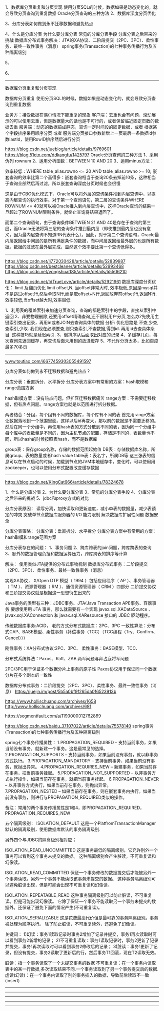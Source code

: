 1、数据库分页重复和分页实现
使用分页SQL的时候，数据如果是动态变化的，就会导致分页查询到重复数据
Oracle分页查询的三种方法
2、数据库深度分页优化

3、分库分表如何做到永不迁移数据和避免热点

4、什么是分库分表
  为什么要分库分表
  常见的分库分表手段
  分库分表之后带来的挑战
  数据库分布式事务解决：JTA的XA协议、二阶段提交（2PC、3PC）、柔性事务、最终一致性事务（消息）
  spring事务(Transaction)的七种事务传播行为及五种隔离级别

5、

6、







---------------------------------------------------------------------------------------------------------------------
数据库分页重复和分页实现


数据库分页重复
使用分页SQL的时候，数据如果是动态变化的，就会导致分页查询到重复数据

业务方：接受数据在偶尔情况下能重复的现象
客户端：去重也会有问题，滚动展示的可以使用去重，但是数据量大的话也是不可行的，或者保留临近固定页数的数据去重
服务端：动态的数据搞成静态，查询一定时间段的固定数据，或者 根据某个字段排序采用顺序分页 或者 服务端分页接口参数新增上一页最后一条数据id参数lastId，使用RowID排序然后进行分页


https://blog.csdn.net/jueblog/article/details/9769601
https://blog.51cto.com/ddkangfu/1425797
Oracle分页查询的三种方法
1、采用伪列 rownum
2、运用分析函数：BETWEEN 10 AND 20
3、运用minus方法：


效率较低：WHERE table_alias.rowno <= 20 AND table_alias.rowno >= 10;
嵌套查询的效率比第二个高得多：嵌套查询相当于查询20条去掉前10条，这种相当于查询全部然后再过滤，所以嵌套查询深度分页时候也会很慢

这是由于CBO优化模式下，Oracle可以将外层的查询条件推到内层查询中，以提高内层查询的执行效率。对于第一个查询语句，第二层的查询条件WHERE ROWNUM <= 40就可以被Oracle推入到内层查询中，这样Oracle查询的结果一旦超过了ROWNUM限制条件，就终止查询将结果返回了。

而第二个查询语句，由于查询条件BETWEEN 21 AND 40是存在于查询的第三层，而Oracle无法将第三层的查询条件推到最内层（即使推到最内层也没有意义，因为最内层查询不知道RN代表什么）。因此，对于第二个查询语句，Oracle最内层返回给中间层的是所有满足条件的数据，而中间层返回给最外层的也是所有数据。数据的过滤在最外层完成，显然这个效率要比第一个查询低得多。



---------------------------------------------------------------------------------------------------------------------
https://blog.csdn.net/li772030428/article/details/52839987
https://blog.csdn.net/bestcleaner/article/details/52993468
https://blog.csdn.net/yongshuai185/article/details/55506210



https://blog.csdn.net/ldTrueLove/article/details/52921961
数据库深度分页优化：
limit 及翻页优化
limit offset,N,  当offset非常大时, 效率极低,原因是mysql并不是跳过offset行,然后单取N行,而是取offset+N行,返回放弃前offset行,返回N行.效率较低,当offset越大时,效率越低


1、利用表的覆盖索引来加速分页查询，查询的都是索引中的字段，直接从索引中返回
2、非要物理删除,还要用offset精确查询,还不限制用户分页,怎么办?先使用主键索引查出记录，再用in或者JOIN去查询具体的数据
	分析: 优化思路是 不查,少查,查索引,少取.
	我们现在必须要查,则只查索引,不查数据,得到id.
	再用id去查具体条目.  这种技巧就是延迟索引.
3、倒排序从后面取出对应的记录
4、多缓存几页，每次查询先返回缓存，再查询后面未用到的放进缓存
5、不允许分页太多，比如百度最多70多页







---------------------------------------------------------------------------------------------------------------------


www.toutiao.com/i6677459303055491597

分库分表如何做到永不迁移数据和避免热点？


分库分表：垂直拆分、水平拆分
分库分表方案中有常用的方案：hash取模和range范围方案

hash取模方案：没有热点问题，但扩容迁移数据痛苦
range方案：不需要迁移数据，但有热点问题。range方案也就是以范围进行拆分数据。


两者结合：分组，每个组有不同的数据库，每个库有不同的表
首先用range方案让数据落地到一个范围里面。这样以后id再变大，那以前的数据是不需要迁移的。
然后在同一个分组中，再使用hash表的方式分散到不同的表，因为同一个分组中每个库中的表数量是不同的，因为主机节点的配置，存储是不同的，表数量也不同，所以hash的时候按照表hash，而不是数据库

group表：保存group名称，存储的数据范围起始值
DB表：存储数据库名称，所属group、表的数量或者hash value
table表：表名字，所属DB等
这三张表的信息可以在节点启动的时候，加载到节点的JVM本地缓存中，变化时，可以使用用zookeeper，也可以使用分布式配置改变缓存数据



---------------------------------------------------------------------------------------------------------------------
https://blog.csdn.net/KingCat666/article/details/78324678



1、什么是分库分表
2、为什么要分库分表
3、常见的分库分表手段
4、分库分表之后带来的挑战
5、jdbc和proxy方式的对比


分库分表原因：
读写分离，加快读取和更新速度，减小单表的数据量，减少表锁定的冲突
突破单节点数据库服务器的 I/O 能力限制
解决数据库扩展性问题
数据安全



分库分表策略：
分库分表：垂直拆分、水平拆分
分库分表方案中有常用的方案：hash取模和range范围方案



分库分表存在的问题：
1、事务问题
2、跨库跨表的join问题，跨库跨表的查询
3、额外的数据管理负担和数据运算压力，跨库跨表的排序等计算
  


解决：
使用类似JTA提供的分布式事物机制
数据库分布式事务：二阶段提交（2PC、3PC）、柔性事务、最终一致性事务（消息）


实现XA协议， X/Open DTP 模型（ 1994 ）包括应用程序（ AP ）、事务管理器（ TM ）、资源管理器（ RM ）、通信资源管理器（ CRM ）四部分
二阶提交协议和三阶提交协议就是根据这一思想衍生出来的

Java事务的类型有三种：JDBC事务、JTA(Java Transaction API)事务、容器事务
要想使用用 JTA 事务，那么就需要有一个实现 javax.sql.XADataSource 、 javax.sql.XAConnection 和 javax.sql.XAResource 接口的 JDBC 驱动程序。



传统数据库事务:ACID，
老的方式分布式数据库：2PC、3PC
一致性算法：分布式CAP、BASE模型、柔性事务（补偿事务（TCC）（TCC编程（Try、Confirm、Cancel）））

刚性事务：XA分布式协议:2PC、3PC、
柔性事务：BASE模型、TCC、

分布式系统算法：Paxos、Raft、ZAB
两军问题与拜占庭将军问题

2PC/3PC用于保证多个数据分片上事务的原子性
Paxos协议用于保证同一个数据分片在多个副本的一致性





数据库分布式事务：二阶段提交（2PC、3PC）、柔性事务、最终一致性事务（消息）
https://juejin.im/post/5b5a0bf9f265da0f6523913b

https://www.hollischuang.com/archives/1658
http://www.hollischuang.com/archives/681

https://segmentfault.com/a/1190000012762869


https://blog.csdn.net/baidu_37107022/article/details/75578140
spring事务(Transaction)的七种事务传播行为及五种隔离级别

spring七个事务传播属性：
1.PROPAGATION_REQUIRED – 支持当前事务，如果当前没有事务，就新建一个事务。这是最常见的选择。
2.PROPAGATION_SUPPORTS – 支持当前事务，如果当前没有事务，就以非事务方式执行。
3.PROPAGATION_MANDATORY – 支持当前事务，如果当前没有事务，就抛出异常。
4.PROPAGATION_REQUIRES_NEW – 新建事务，如果当前存在事务，把当前事务挂起。
5.PROPAGATION_NOT_SUPPORTED – 以非事务方式执行操作，如果当前存在事务，就把当前事务挂起。
6.PROPAGATION_NEVER – 以非事务方式执行，如果当前存在事务，则抛出异常。
7.PROPAGATION_NESTED – 如果当前存在事务，则在嵌套事务内执行。如果当前没有事务，则进行与PROPAGATION_REQUIRED类似的操作。

备注：常用的两个事务传播属性是1和4，即PROPAGATION_REQUIRED，PROPAGATION_REQUIRES_NEW


五个隔离级别：
ISOLATION_DEFAULT 
这是一个PlatfromTransactionManager默认的隔离级别，使用数据库默认的事务隔离级别.

另外四个与JDBC的隔离级别相对应；

ISOLATION_READ_UNCOMMITTED 
这是事务最低的隔离级别，它充许别外一个事务可以看到这个事务未提交的数据。 
这种隔离级别会产生脏读，不可重复读和幻像读。

ISOLATION_READ_COMMITTED 
保证一个事务修改的数据提交后才能被另外一个事务读取。另外一个事务不能读取该事务未提交的数据。 
这种事务隔离级别可以避免脏读出现，但是可能会出现不可重复读和幻像读。

ISOLATION_REPEATABLE_READ 
这种事务隔离级别可以防止脏读，不可重复读。但是可能出现幻像读。 
它除了保证一个事务不能读取另一个事务未提交的数据外，还保证了避免下面的情况产生(不可重复读)。

ISOLATION_SERIALIZABLE 
这是花费最高代价但是最可靠的事务隔离级别。事务被处理为顺序执行。 
除了防止脏读，不可重复读外，还避免了幻像读。


关键词： 
1)幻读：事务1读取记录时事务2增加了记录并提交，事务1再次读取时可以看到事务2新增的记录； 
2)不可重复读取：事务1读取记录时，事务2更新了记录并提交，事务1再次读取时可以看到事务2修改后的记录； 
3)脏读：事务1更新了记录，但没有提交，事务2读取了更新后的行，然后事务T1回滚，现在T2读取无效。

脏读：指一个事务读取了一个未提交事务的数据
不可重复读：在一个事务内读取表中的某一行数据,多次读取结果不同.一个事务读取到了另一个事务提交后的数据.
虚读(幻读)：在一个事务内读取了别的事务插入的数据，导致前后读取不一致(insert)



---------------------------------------------------------------------------------------------------------------------







---------------------------------------------------------------------------------------------------------------------










---------------------------------------------------------------------------------------------------------------------











---------------------------------------------------------------------------------------------------------------------






---------------------------------------------------------------------------------------------------------------------



